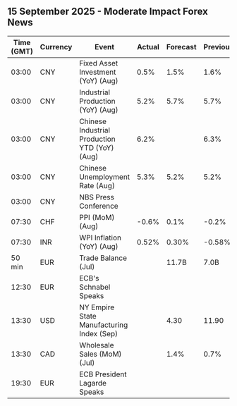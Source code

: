 ## 15 September 2025 - Moderate Impact Forex News

| Time (GMT) | Currency | Event | Actual | Forecast | Previous |
|------|----------|-------|--------|----------|----------|
| 03:00 | CNY | Fixed Asset Investment (YoY) (Aug) | 0.5% | 1.5% | 1.6% |
| 03:00 | CNY | Industrial Production (YoY) (Aug) | 5.2% | 5.7% | 5.7% |
| 03:00 | CNY | Chinese Industrial Production YTD (YoY) (Aug) | 6.2% |  | 6.3% |
| 03:00 | CNY | Chinese Unemployment Rate (Aug) | 5.3% | 5.2% | 5.2% |
| 03:00 | CNY | NBS Press Conference |  |  |  |
| 07:30 | CHF | PPI (MoM) (Aug) | -0.6% | 0.1% | -0.2% |
| 07:30 | INR | WPI Inflation (YoY) (Aug) | 0.52% | 0.30% | -0.58% |
| 50 min | EUR | Trade Balance (Jul) |  | 11.7B | 7.0B |
| 12:30 | EUR | ECB's Schnabel Speaks |  |  |  |
| 13:30 | USD | NY Empire State Manufacturing Index (Sep) |  | 4.30 | 11.90 |
| 13:30 | CAD | Wholesale Sales (MoM) (Jul) |  | 1.4% | 0.7% |
| 19:30 | EUR | ECB President Lagarde Speaks |  |  |  |
